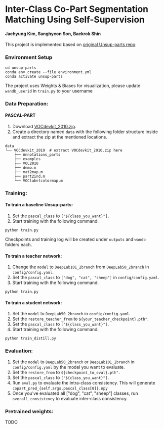 # Inter-Class Co-Part Segmentation Matching Using Self-Supervision

#### Jaehyung Kim, Sanghyeon Son, Baekrok Shin
This project is implemented based on [original Unsup-parts repo](https://github.com/subhc/unsup-parts.)


### Environment Setup

```shell
cd unsup-parts
conda env create --file environment.yml
conda activate unsup-parts
```
The project uses Weights & Biases for visualization, please update `wandb_userid` in `train.py` to your username




### Data Preparation:

#### PASCAL-PART

1. Download [VOCdevkit_2010.zip](https://drive.google.com/file/d/1RdhW5K8Jk7cqh-CX4NZy4LdLHDH6Y3eZ/view?usp=sharing).
2. Create a directory named `data` with the following folder structure inside and extract the zip at the mentioned locations.
```shell
data
└── VOCdevkit_2010  # extract VOCdevkit_2010.zip here
    ├── Annotations_parts   
    ├── examples
    ├── VOC2010
    ├── demo.m
    ├── mat2map.m
    ├── part2ind.m
    └── VOClabelcolormap.m
```

### Training:

#### To train a baseline Unsup-parts: 
1. Set the `pascal_class` to `["${class_you_want}"].`
2. Start training with the following command.
```shell
python train.py
```
Checkpoints and training log will be created under `outputs` and `wandb` folders each.

#### To train a teacher network:
1. Change the `model` to `DeepLab101_2branch` from `DeepLab50_2branch` in `config/config.yaml`.
2. Set the `pascal_class` to `["dog", "cat", "sheep"]` in `config/config.yaml`.
3. Start training with the following command.
```shell
python train.py
```

#### To train a student network:
1. Set the `model` to `DeepLab50_2branch` in `config/config.yaml`.
2. Set the `restore_teacher_from` to `${your_teacher_checkpoint}.pth"`.
3. Set the `pascal_class` to `["${class_you_want}"]`.
4. Start training with the following command.
```shell
python train_distill.py
```

### Evaluation:
1. Set the `model` to `DeepLab50_2branch` or `DeepLab101_2branch` in `config/config.yaml` by the model you want to evaluate.
2. Set the `restore_from` to `${checkpoint_to_eval}.pth"`.
3. Set the `pascal_class` to `["${class_you_want}"]`.
3. Run `eval.py` to evaluate the intra-class consistency. This will generate `copart_pred_{self.args.pascal_class[0]}.npy`
4. Once you've evaluated all ["dog", "cat", "sheep"] classes, run `overall_consistency` to evaluate inter-class consistency.


### Pretrained weights:
TODO
